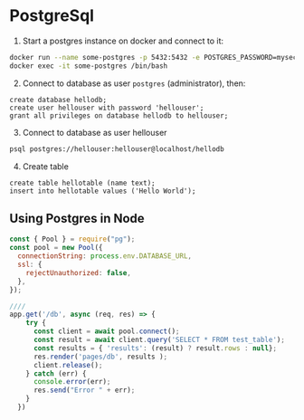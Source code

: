# PostgreSql

1. Start a postgres instance on docker and connect to it:

```sh
docker run --name some-postgres -p 5432:5432 -e POSTGRES_PASSWORD=mysecretpassword -d postgres
docker exec -it some-postgres /bin/bash
```

2. Connect to database as user `postgres` (administrator), then:

```postgresql
create database hellodb;
create user hellouser with password 'hellouser';
grant all privileges on database hellodb to hellouser;
```

3. Connect to database as user hellouser

```sh
psql postgres://hellouser:hellouser@localhost/hellodb
```

4. Create table

```postgresql
create table hellotable (name text);
insert into hellotable values ('Hello World');
```

## Using Postgres in Node

```javascript
const { Pool } = require("pg");
const pool = new Pool({
  connectionString: process.env.DATABASE_URL,
  ssl: {
    rejectUnauthorized: false,
  },
});

////
app.get('/db', async (req, res) => {
    try {
      const client = await pool.connect();
      const result = await client.query('SELECT * FROM test_table');
      const results = { 'results': (result) ? result.rows : null};
      res.render('pages/db', results );
      client.release();
    } catch (err) {
      console.error(err);
      res.send("Error " + err);
    }
  })
```

